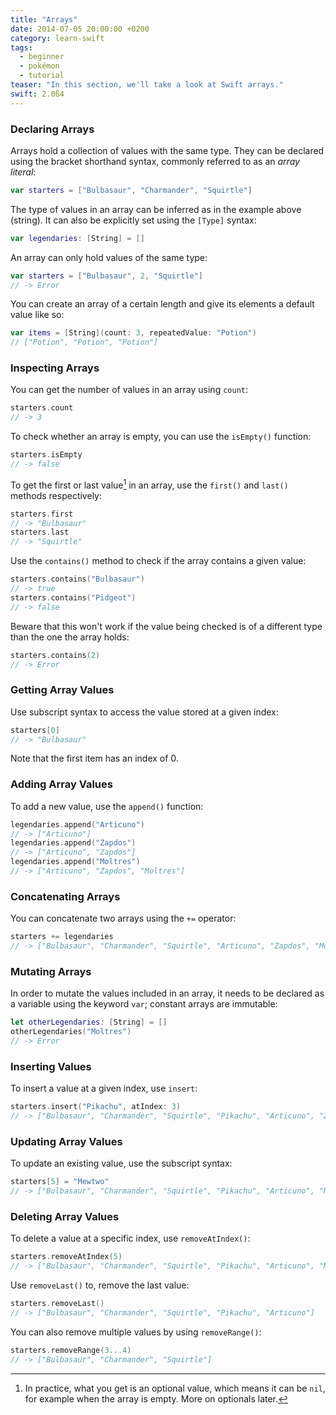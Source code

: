 ```yaml
---
title: "Arrays"
date: 2014-07-05 20:00:00 +0200
category: learn-swift
tags:
  - beginner
  - pokémon
  - tutorial
teaser: "In this section, we'll take a look at Swift arrays."
swift: 2.0ß4
---
```


### Declaring Arrays

Arrays hold a collection of values with the same type. They can be declared using the bracket shorthand syntax, commonly referred to as an *array literal*:

~~~swift
var starters = ["Bulbasaur", "Charmander", "Squirtle"]
~~~

The type of values in an array can be inferred as in the example above (string).
It can also be explicitly set using the `[Type]` syntax:

~~~swift
var legendaries: [String] = []
~~~

An array can only hold values of the same type:

~~~swift
var starters = ["Bulbasaur", 2, "Squirtle"]
// -> Error
~~~

You can create an array of a certain length and give its elements a default value like so:

~~~swift
var items = [String](count: 3, repeatedValue: "Potion")
// ["Potion", "Potion", "Potion"]
~~~

### Inspecting Arrays

You can get the number of values in an array using `count`:

~~~swift
starters.count
// -> 3
~~~

To check whether an array is empty, you can use the `isEmpty()` function:

~~~swift
starters.isEmpty
// -> false
~~~

To get the first or last value[^array1] in an array, use the `first()` and `last()` methods respectively:

~~~swift
starters.first
// -> "Bulbasaur"
starters.last
// -> "Squirtle"
~~~

Use the `contains()` method to check if the array contains a given value:

~~~swift
starters.contains("Bulbasaur")
// -> true
starters.contains("Pidgeot")
// -> false
~~~

Beware that this won't work if the value being checked is of a different type than the one the array holds:

~~~swift
starters.contains(2)
// -> Error
~~~

### Getting Array Values

Use subscript syntax to access the value stored at a given index:

~~~swift
starters[0]
// -> "Bulbasaur"
~~~

Note that the first item has an index of 0.

### Adding Array Values

To add a new value, use the `append()` function:

~~~swift
legendaries.append("Articuno")
// -> ["Articuno"]
legendaries.append("Zapdos")
// -> ["Articuno", "Zapdos"]
legendaries.append("Moltres")
// -> ["Articuno", "Zapdos", "Moltres"]
~~~

### Concatenating Arrays

You can concatenate two arrays using the `+=` operator:

~~~swift
starters += legendaries
// -> ["Bulbasaur", "Charmander", "Squirtle", "Articuno", "Zapdos", "Moltres"]
~~~

### Mutating Arrays

In order to mutate the values included in an array, it needs to be declared as a variable using the
keyword `var`; constant arrays are immutable:

~~~swift
let otherLegendaries: [String] = []
otherLegendaries("Moltres")
// -> Error
~~~

### Inserting Values

To insert a value at a given index, use `insert`:

~~~swift
starters.insert("Pikachu", atIndex: 3)
// -> ["Bulbasaur", "Charmander", "Squirtle", "Pikachu", "Articuno", "Zapdos", "Moltres"]
~~~

### Updating Array Values

To update an existing value, use the subscript syntax:

~~~swift
starters[5] = "Mewtwo"
// -> ["Bulbasaur", "Charmander", "Squirtle", "Pikachu", "Articuno", "Mewtwo", "Moltres"]
~~~

### Deleting Array Values

To delete a value at a specific index, use `removeAtIndex()`:

~~~swift
starters.removeAtIndex(5)
// -> ["Bulbasaur", "Charmander", "Squirtle", "Pikachu", "Articuno", "Moltres"]
~~~

Use `removeLast()` to, remove the last value:

~~~swift
starters.removeLast()
// -> ["Bulbasaur", "Charmander", "Squirtle", "Pikachu", "Articuno"]
~~~

You can also remove multiple values by using `removeRange()`:

~~~swift
starters.removeRange(3...4)
// -> ["Bulbasaur", "Charmander", "Squirtle"]
~~~

[^array1]: In practice, what you get is an optional value, which means it can be `nil`, for example when the array is empty. More on optionals later.
